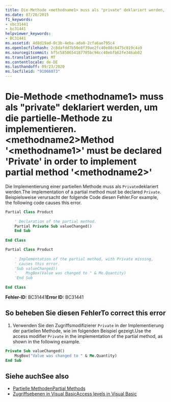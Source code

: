```yaml
---
title: Die-Methode <methodname1> muss als "private" deklariert werden, um die partielle-Methode zu implementieren. <methodname2>
ms.date: 07/20/2015
f1_keywords:
- vbc31441
- bc31441
helpviewer_keywords:
- BC31441
ms.assetid: 4d8d19ad-0c3b-4eba-ada8-2cfa6ae795c4
ms.openlocfilehash: 2c8dafdd7b50e8f39ae2fc40e88c6475c819c4a9
ms.sourcegitcommit: bf5c5850654187705bc94cc40ebfb62fe346ab02
ms.translationtype: MT
ms.contentlocale: de-DE
ms.lasthandoff: 09/23/2020
ms.locfileid: "91066073"
---
```

# <a name="method-methodname1-must-be-declared-private-in-order-to-implement-partial-method-methodname2"></a><span data-ttu-id="e30fb-102">Die-Methode \<methodname1> muss als "private" deklariert werden, um die partielle-Methode zu implementieren. \<methodname2></span><span class="sxs-lookup"><span data-stu-id="e30fb-102">Method '\<methodname1>' must be declared 'Private' in order to implement partial method '\<methodname2>'</span></span>

<span data-ttu-id="e30fb-103">Die Implementierung einer partiellen Methode muss als `Private`deklariert werden.</span><span class="sxs-lookup"><span data-stu-id="e30fb-103">The implementation of a partial method must be declared `Private`.</span></span> <span data-ttu-id="e30fb-104">Beispielsweise verursacht der folgende Code diesen Fehler.</span><span class="sxs-lookup"><span data-stu-id="e30fb-104">For example, the following code causes this error.</span></span>  
  
```vb  
Partial Class Product  
  
    ' Declaration of the partial method.  
    Partial Private Sub valueChanged()  
    End Sub  
  
End Class  
```  
  
```vb  
Partial Class Product  
  
    ' Implementation of the partial method, with Private missing,
    ' causes this error.
    'Sub valueChanged()  
    '    MsgBox(Value was changed to " & Me.Quantity)  
    'End Sub  
  
End Class  
```  
  
 <span data-ttu-id="e30fb-105">**Fehler-ID:** BC31441</span><span class="sxs-lookup"><span data-stu-id="e30fb-105">**Error ID:** BC31441</span></span>  
  
## <a name="to-correct-this-error"></a><span data-ttu-id="e30fb-106">So beheben Sie diesen Fehler</span><span class="sxs-lookup"><span data-stu-id="e30fb-106">To correct this error</span></span>  
  
1. <span data-ttu-id="e30fb-107">Verwenden Sie den Zugriffsmodifizierer `Private` in der Implementierung der partiellen Methode, wie im folgenden Beispiel gezeigt.</span><span class="sxs-lookup"><span data-stu-id="e30fb-107">Use the access modifier `Private` in the implementation of the partial method, as shown in the following example.</span></span>  
  
```vb  
Private Sub valueChanged()  
    MsgBox("Value was changed to " & Me.Quantity)  
End Sub  
```  
  
## <a name="see-also"></a><span data-ttu-id="e30fb-108">Siehe auch</span><span class="sxs-lookup"><span data-stu-id="e30fb-108">See also</span></span>

- [<span data-ttu-id="e30fb-109">Partielle Methoden</span><span class="sxs-lookup"><span data-stu-id="e30fb-109">Partial Methods</span></span>](../programming-guide/language-features/procedures/partial-methods.md)
- [<span data-ttu-id="e30fb-110">Zugriffsebenen in Visual Basic</span><span class="sxs-lookup"><span data-stu-id="e30fb-110">Access levels in Visual Basic</span></span>](../programming-guide/language-features/declared-elements/access-levels.md)
